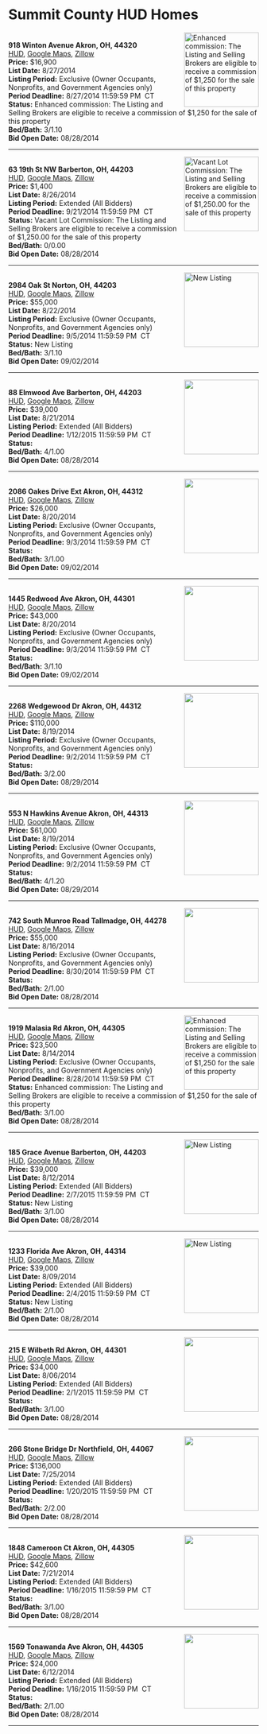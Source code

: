 # Summit County HUD Homes

[<img alt="Enhanced commission: The Listing and Selling Brokers are eligible to receive a commission of $1,250 for the sale of this property" src="https://www.hudhomestore.com/pages/ImageShow.aspx?Case=412-442418" align="right" style="height:150px;">](http://www.hudhomestore.com/Listing/PropertyDetails.aspx?caseNumber=412-442418)  
**918 Winton Avenue Akron, OH, 44320**  
[HUD](http://www.hudhomestore.com/Listing/PropertyDetails.aspx?caseNumber=412-442418), [Google Maps](http://maps.google.com/maps?q=918+Winton+Avenue+Akron%2C+OH%2C+44320), [Zillow](http://www.zillow.com/homes/918+Winton+Avenue+Akron%2C+OH%2C+44320/)  
**Price:** $16,900  
**List Date:** 8/27/2014  
**Listing Period:** Exclusive (Owner Occupants, Nonprofits, and Government Agencies only)  
**Period Deadline:** 8/27/2014 11:59:59 PM  CT  
**Status:** Enhanced commission: The Listing and Selling Brokers are eligible to receive a commission of $1,250 for the sale of this property  
**Bed/Bath:** 3/1.10  
**Bid Open Date:** 08/28/2014

***

[<img alt="Vacant Lot Commission: The Listing and Selling Brokers are eligible to receive a commission of $1,250.00 for the sale of this property" src="https://www.hudhomestore.com/pages/ImageShow.aspx?Case=412-537707" align="right" style="height:150px;">](http://www.hudhomestore.com/Listing/PropertyDetails.aspx?caseNumber=412-537707)  
**63 19th St NW Barberton, OH, 44203**  
[HUD](http://www.hudhomestore.com/Listing/PropertyDetails.aspx?caseNumber=412-537707), [Google Maps](http://maps.google.com/maps?q=63+19th+St+NW+Barberton%2C+OH%2C+44203), [Zillow](http://www.zillow.com/homes/63+19th+St+NW+Barberton%2C+OH%2C+44203/)  
**Price:** $1,400  
**List Date:** 8/26/2014  
**Listing Period:** Extended (All Bidders)  
**Period Deadline:** 9/21/2014 11:59:59 PM  CT  
**Status:** Vacant Lot Commission: The Listing and Selling Brokers are eligible to receive a commission of $1,250.00 for the sale of this property  
**Bed/Bath:** 0/0.00  
**Bid Open Date:** 08/28/2014

***

[<img alt="New Listing" src="https://www.hudhomestore.com/pages/ImageShow.aspx?Case=412-645619" align="right" style="height:150px;">](http://www.hudhomestore.com/Listing/PropertyDetails.aspx?caseNumber=412-645619)  
**2984 Oak St Norton, OH, 44203**  
[HUD](http://www.hudhomestore.com/Listing/PropertyDetails.aspx?caseNumber=412-645619), [Google Maps](http://maps.google.com/maps?q=2984+Oak+St+Norton%2C+OH%2C+44203), [Zillow](http://www.zillow.com/homes/2984+Oak+St+Norton%2C+OH%2C+44203/)  
**Price:** $55,000  
**List Date:** 8/22/2014  
**Listing Period:** Exclusive (Owner Occupants, Nonprofits, and Government Agencies only)  
**Period Deadline:** 9/5/2014 11:59:59 PM  CT  
**Status:** New Listing  
**Bed/Bath:** 3/1.10  
**Bid Open Date:** 09/02/2014

***

[<img alt="" src="https://www.hudhomestore.com/pages/ImageShow.aspx?Case=412-569418" align="right" style="height:150px;">](http://www.hudhomestore.com/Listing/PropertyDetails.aspx?caseNumber=412-569418)  
**88 Elmwood Ave Barberton, OH, 44203**  
[HUD](http://www.hudhomestore.com/Listing/PropertyDetails.aspx?caseNumber=412-569418), [Google Maps](http://maps.google.com/maps?q=88+Elmwood+Ave+Barberton%2C+OH%2C+44203), [Zillow](http://www.zillow.com/homes/88+Elmwood+Ave+Barberton%2C+OH%2C+44203/)  
**Price:** $39,000  
**List Date:** 8/21/2014  
**Listing Period:** Extended (All Bidders)  
**Period Deadline:** 1/12/2015 11:59:59 PM  CT  
**Status:**   
**Bed/Bath:** 4/1.00  
**Bid Open Date:** 08/28/2014

***

[<img alt="" src="https://www.hudhomestore.com/pages/ImageShow.aspx?Case=412-549396" align="right" style="height:150px;">](http://www.hudhomestore.com/Listing/PropertyDetails.aspx?caseNumber=412-549396)  
**2086 Oakes Drive Ext Akron, OH, 44312**  
[HUD](http://www.hudhomestore.com/Listing/PropertyDetails.aspx?caseNumber=412-549396), [Google Maps](http://maps.google.com/maps?q=2086+Oakes+Drive+Ext+Akron%2C+OH%2C+44312), [Zillow](http://www.zillow.com/homes/2086+Oakes+Drive+Ext+Akron%2C+OH%2C+44312/)  
**Price:** $26,000  
**List Date:** 8/20/2014  
**Listing Period:** Exclusive (Owner Occupants, Nonprofits, and Government Agencies only)  
**Period Deadline:** 9/3/2014 11:59:59 PM  CT  
**Status:**   
**Bed/Bath:** 3/1.00  
**Bid Open Date:** 09/02/2014

***

[<img alt="" src="https://www.hudhomestore.com/pages/ImageShow.aspx?Case=412-537142" align="right" style="height:150px;">](http://www.hudhomestore.com/Listing/PropertyDetails.aspx?caseNumber=412-537142)  
**1445 Redwood Ave Akron, OH, 44301**  
[HUD](http://www.hudhomestore.com/Listing/PropertyDetails.aspx?caseNumber=412-537142), [Google Maps](http://maps.google.com/maps?q=1445+Redwood+Ave+Akron%2C+OH%2C+44301), [Zillow](http://www.zillow.com/homes/1445+Redwood+Ave+Akron%2C+OH%2C+44301/)  
**Price:** $43,000  
**List Date:** 8/20/2014  
**Listing Period:** Exclusive (Owner Occupants, Nonprofits, and Government Agencies only)  
**Period Deadline:** 9/3/2014 11:59:59 PM  CT  
**Status:**   
**Bed/Bath:** 3/1.10  
**Bid Open Date:** 09/02/2014

***

[<img alt="" src="https://www.hudhomestore.com/pages/ImageShow.aspx?Case=412-536616" align="right" style="height:150px;">](http://www.hudhomestore.com/Listing/PropertyDetails.aspx?caseNumber=412-536616)  
**2268 Wedgewood Dr Akron, OH, 44312**  
[HUD](http://www.hudhomestore.com/Listing/PropertyDetails.aspx?caseNumber=412-536616), [Google Maps](http://maps.google.com/maps?q=2268+Wedgewood+Dr+Akron%2C+OH%2C+44312), [Zillow](http://www.zillow.com/homes/2268+Wedgewood+Dr+Akron%2C+OH%2C+44312/)  
**Price:** $110,000  
**List Date:** 8/19/2014  
**Listing Period:** Exclusive (Owner Occupants, Nonprofits, and Government Agencies only)  
**Period Deadline:** 9/2/2014 11:59:59 PM  CT  
**Status:**   
**Bed/Bath:** 3/2.00  
**Bid Open Date:** 08/29/2014

***

[<img alt="" src="https://www.hudhomestore.com/pages/ImageShow.aspx?Case=412-460457" align="right" style="height:150px;">](http://www.hudhomestore.com/Listing/PropertyDetails.aspx?caseNumber=412-460457)  
**553 N Hawkins Avenue Akron, OH, 44313**  
[HUD](http://www.hudhomestore.com/Listing/PropertyDetails.aspx?caseNumber=412-460457), [Google Maps](http://maps.google.com/maps?q=553+N+Hawkins+Avenue+Akron%2C+OH%2C+44313), [Zillow](http://www.zillow.com/homes/553+N+Hawkins+Avenue+Akron%2C+OH%2C+44313/)  
**Price:** $61,000  
**List Date:** 8/19/2014  
**Listing Period:** Exclusive (Owner Occupants, Nonprofits, and Government Agencies only)  
**Period Deadline:** 9/2/2014 11:59:59 PM  CT  
**Status:**   
**Bed/Bath:** 4/1.20  
**Bid Open Date:** 08/29/2014

***

[<img alt="" src="https://www.hudhomestore.com/pages/ImageShow.aspx?Case=412-509359" align="right" style="height:150px;">](http://www.hudhomestore.com/Listing/PropertyDetails.aspx?caseNumber=412-509359)  
**742 South Munroe Road Tallmadge, OH, 44278**  
[HUD](http://www.hudhomestore.com/Listing/PropertyDetails.aspx?caseNumber=412-509359), [Google Maps](http://maps.google.com/maps?q=742+South+Munroe+Road+Tallmadge%2C+OH%2C+44278), [Zillow](http://www.zillow.com/homes/742+South+Munroe+Road+Tallmadge%2C+OH%2C+44278/)  
**Price:** $55,000  
**List Date:** 8/16/2014  
**Listing Period:** Exclusive (Owner Occupants, Nonprofits, and Government Agencies only)  
**Period Deadline:** 8/30/2014 11:59:59 PM  CT  
**Status:**   
**Bed/Bath:** 2/1.00  
**Bid Open Date:** 08/28/2014

***

[<img alt="Enhanced commission: The Listing and Selling Brokers are eligible to receive a commission of $1,250 for the sale of this property" src="https://www.hudhomestore.com/pages/ImageShow.aspx?Case=412-553514" align="right" style="height:150px;">](http://www.hudhomestore.com/Listing/PropertyDetails.aspx?caseNumber=412-553514)  
**1919 Malasia Rd Akron, OH, 44305**  
[HUD](http://www.hudhomestore.com/Listing/PropertyDetails.aspx?caseNumber=412-553514), [Google Maps](http://maps.google.com/maps?q=1919+Malasia+Rd+Akron%2C+OH%2C+44305), [Zillow](http://www.zillow.com/homes/1919+Malasia+Rd+Akron%2C+OH%2C+44305/)  
**Price:** $23,500  
**List Date:** 8/14/2014  
**Listing Period:** Exclusive (Owner Occupants, Nonprofits, and Government Agencies only)  
**Period Deadline:** 8/28/2014 11:59:59 PM  CT  
**Status:** Enhanced commission: The Listing and Selling Brokers are eligible to receive a commission of $1,250 for the sale of this property  
**Bed/Bath:** 3/1.00  
**Bid Open Date:** 08/28/2014

***

[<img alt="New Listing" src="https://www.hudhomestore.com/pages/ImageShow.aspx?Case=412-517719" align="right" style="height:150px;">](http://www.hudhomestore.com/Listing/PropertyDetails.aspx?caseNumber=412-517719)  
**185 Grace Avenue Barberton, OH, 44203**  
[HUD](http://www.hudhomestore.com/Listing/PropertyDetails.aspx?caseNumber=412-517719), [Google Maps](http://maps.google.com/maps?q=185+Grace+Avenue+Barberton%2C+OH%2C+44203), [Zillow](http://www.zillow.com/homes/185+Grace+Avenue+Barberton%2C+OH%2C+44203/)  
**Price:** $39,000  
**List Date:** 8/12/2014  
**Listing Period:** Extended (All Bidders)  
**Period Deadline:** 2/7/2015 11:59:59 PM  CT  
**Status:** New Listing  
**Bed/Bath:** 3/1.00  
**Bid Open Date:** 08/28/2014

***

[<img alt="New Listing" src="https://www.hudhomestore.com/pages/ImageShow.aspx?Case=412-586194" align="right" style="height:150px;">](http://www.hudhomestore.com/Listing/PropertyDetails.aspx?caseNumber=412-586194)  
**1233 Florida Ave Akron, OH, 44314**  
[HUD](http://www.hudhomestore.com/Listing/PropertyDetails.aspx?caseNumber=412-586194), [Google Maps](http://maps.google.com/maps?q=1233+Florida+Ave+Akron%2C+OH%2C+44314), [Zillow](http://www.zillow.com/homes/1233+Florida+Ave+Akron%2C+OH%2C+44314/)  
**Price:** $39,000  
**List Date:** 8/09/2014  
**Listing Period:** Extended (All Bidders)  
**Period Deadline:** 2/4/2015 11:59:59 PM  CT  
**Status:** New Listing  
**Bed/Bath:** 2/1.00  
**Bid Open Date:** 08/28/2014

***

[<img alt="" src="https://www.hudhomestore.com/pages/ImageShow.aspx?Case=412-587833" align="right" style="height:150px;">](http://www.hudhomestore.com/Listing/PropertyDetails.aspx?caseNumber=412-587833)  
**215 E Wilbeth Rd Akron, OH, 44301**  
[HUD](http://www.hudhomestore.com/Listing/PropertyDetails.aspx?caseNumber=412-587833), [Google Maps](http://maps.google.com/maps?q=215+E+Wilbeth+Rd+Akron%2C+OH%2C+44301), [Zillow](http://www.zillow.com/homes/215+E+Wilbeth+Rd+Akron%2C+OH%2C+44301/)  
**Price:** $34,000  
**List Date:** 8/06/2014  
**Listing Period:** Extended (All Bidders)  
**Period Deadline:** 2/1/2015 11:59:59 PM  CT  
**Status:**   
**Bed/Bath:** 3/1.00  
**Bid Open Date:** 08/28/2014

***

[<img alt="" src="https://www.hudhomestore.com/pages/ImageShow.aspx?Case=412-517601" align="right" style="height:150px;">](http://www.hudhomestore.com/Listing/PropertyDetails.aspx?caseNumber=412-517601)  
**266 Stone Bridge Dr Northfield, OH, 44067**  
[HUD](http://www.hudhomestore.com/Listing/PropertyDetails.aspx?caseNumber=412-517601), [Google Maps](http://maps.google.com/maps?q=266+Stone+Bridge+Dr+Northfield%2C+OH%2C+44067), [Zillow](http://www.zillow.com/homes/266+Stone+Bridge+Dr+Northfield%2C+OH%2C+44067/)  
**Price:** $136,000  
**List Date:** 7/25/2014  
**Listing Period:** Extended (All Bidders)  
**Period Deadline:** 1/20/2015 11:59:59 PM  CT  
**Status:**   
**Bed/Bath:** 2/2.00  
**Bid Open Date:** 08/28/2014

***

[<img alt="" src="https://www.hudhomestore.com/pages/ImageShow.aspx?Case=412-557558" align="right" style="height:150px;">](http://www.hudhomestore.com/Listing/PropertyDetails.aspx?caseNumber=412-557558)  
**1848 Cameroon Ct Akron, OH, 44305**  
[HUD](http://www.hudhomestore.com/Listing/PropertyDetails.aspx?caseNumber=412-557558), [Google Maps](http://maps.google.com/maps?q=1848+Cameroon+Ct+Akron%2C+OH%2C+44305), [Zillow](http://www.zillow.com/homes/1848+Cameroon+Ct+Akron%2C+OH%2C+44305/)  
**Price:** $42,600  
**List Date:** 7/21/2014  
**Listing Period:** Extended (All Bidders)  
**Period Deadline:** 1/16/2015 11:59:59 PM  CT  
**Status:**   
**Bed/Bath:** 3/1.00  
**Bid Open Date:** 08/28/2014

***

[<img alt="" src="https://www.hudhomestore.com/pages/ImageShow.aspx?Case=412-534663" align="right" style="height:150px;">](http://www.hudhomestore.com/Listing/PropertyDetails.aspx?caseNumber=412-534663)  
**1569 Tonawanda Ave Akron, OH, 44305**  
[HUD](http://www.hudhomestore.com/Listing/PropertyDetails.aspx?caseNumber=412-534663), [Google Maps](http://maps.google.com/maps?q=1569+Tonawanda+Ave+Akron%2C+OH%2C+44305), [Zillow](http://www.zillow.com/homes/1569+Tonawanda+Ave+Akron%2C+OH%2C+44305/)  
**Price:** $24,000  
**List Date:** 6/12/2014  
**Listing Period:** Extended (All Bidders)  
**Period Deadline:** 1/16/2015 11:59:59 PM  CT  
**Status:**   
**Bed/Bath:** 2/1.00  
**Bid Open Date:** 08/28/2014

***

